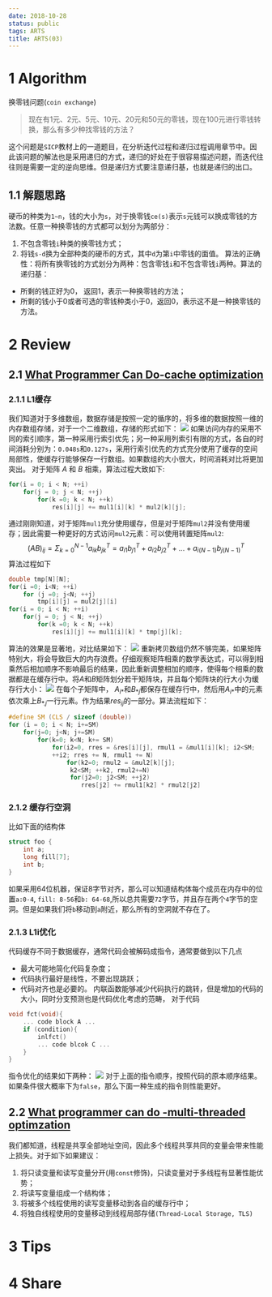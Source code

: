 ```yaml
---
date: 2018-10-28
status: public
tags: ARTS
title: ARTS(03)
---
```

# 1  Algorithm
换零钱问题(`coin exchange`)

>  现在有1元、2元、5元、10元、20元和50元的零钱，现在100元进行零钱转换，那么有多少种找零钱的方法？

这个问题是`SICP`教材上的一道题目，在分析迭代过程和递归过程调用章节中。因此该问题的解法也是采用递归的方式，递归的好处在于很容易描述问题，而迭代往往则是需要一定的逆向思维。但是递归方式要注意递归基，也就是递归的出口。
## 1.1 解题思路
硬币的种类为`1~n`，钱的大小为`s`，对于换零钱`ce(s)`表示`s`元钱可以换成零钱的方法数。任意一种换零钱的方式都可以划分为两部分：
1. 不包含零钱`i`种类的换零钱方式；
2. 将钱`s-d`换为全部种类的硬币的方式，其中`d`为第`i`中零钱的面值。
算法的正确性：将所有换零钱的方式划分为两种：包含零钱`i`和不包含零钱`i`两种。算法的递归基：
- 所剩的钱正好为0， 返回1，表示一种换零钱的方法；
- 所剩的钱小于0或者可选的零钱种类小于0，返回0，表示这不是一种换零钱的方法。

# 2 Review
## 2.1 [What Programmer Can Do-cache optimization](https://lwn.net/Articles/255364/)
### 2.1.1 L1缓存
我们知道对于多维数组，数据存储是按照一定的循序的，将多维的数据按照一维的内存数组存储，对于一个二维数组，存储的形式如下：
![](./_image/2018-10-30-18-46-15.jpg)
如果访问内存的采用不同的索引顺序，第一种采用行索引优先；另一种采用列索引有限的方式，各自的时间消耗分别为：`0.048s`和`0.127s`，采用行索引优先的方式充分使用了缓存的空间局部性，使缓存行能够保存一行数组。如果数组的大小很大，时间消耗对比将更加突出。
对于矩阵 $A$ 和 $B$  相乘，算法过程大致如下:
```C
for(i = 0; i < N; ++i)
    for(j = 0; j < N; ++j)
        for(k =0; k < N; ++k)
            res[i][j] += mul1[i][k] * mul2[k][j];
```
通过刚刚知道，对于矩阵`mul1`充分使用缓存，但是对于矩阵`mul2`并没有使用缓存；因此需要一种更好的方式访问`mul2`元素：可以使用转置矩阵`mul2`:
$$
(AB)_{ij}=\Sigma_{k=0}^{N-1}a_{ik}b_{jk}^T = a_{i1}b_{j1}^T+a_{i2}b_{j2}^T + \ldots + a_{i(N-1)}b_{j(N-1)}^T
$$
算法过程如下
```C
double tmp[N][N];
for(i =0; i<N; ++i)
    for (j =0; j<N; ++j)
        tmp[i][j] = mul2[j][i]
for(i = 0; i < N; ++i)
    for(j = 0; j < N; ++j)
        for(k =0; k < N; ++k)
            res[i][j] += mul1[i][k] * tmp[j][k];
```
算法的效果是显著地，对比结果如下：
![](./_image/2018-10-30-19-04-21.jpg)
重新拷贝数组仍然不够完美，如果矩阵特别大，将会导致巨大的内存浪费。仔细观察矩阵相乘的数学表达式，可以得到相乘然后相加顺序不影响最后的结果，因此重新调整相加的顺序，使得每个相乘的数据都是在缓存行中。将$A$和$B$矩阵划分若干矩阵块，并且每个矩阵块的行大小为缓存行大小：
![](./_image/2018-10-30-20-20-17.jpg)
在每个子矩阵中， $A_{i*}$和$B_{*j}$都保存在缓存行中，然后用$A_{i*}$中的元素依次乘上$B_{*.j}$一行元素。作为结果$res_{ij}$的一部分。算法流程如下：
```C
#define SM (CLS / sizeof (double))
for (i = 0; i < N; i+=SM)
    for(j=0; j<N; j+=SM)
        for(k=0; k<N; k+= SM)
            for(i2=0, rres = &res[i][j], rmul1 = &mul1[i][k]; i2<SM;
            ++i2; rres += N, rmul1 += N)
                for(k2=0; rmul2 = &mul2[k][j];
                 k2<SM; ++k2, rmul2+=N)
                 for(j2=0; j2<SM; ++j2)
                    rres[j2] += rmul1[k2] * rmul2[j2]
```
### 2.1.2 缓存行空洞
比如下面的结构体
```C
struct foo {
    int a;
    long fill[7];
    int b;
}
```
如果采用64位机器，保证8字节对齐，那么可以知道结构体每个成员在内存中的位置`a:0-4`, `fill: 8-56`和`b: 64-68`,所以总共需要`72`字节，并且存在两个`4`字节的空洞。但是如果我们将`b`移动到`a`附近，那么所有的空洞就不存在了。
### 2.1.3 L1i优化
代码缓存不同于数据缓存，通常代码会被解码成指令，通常要做到以下几点
- 最大可能地简化代码复杂度；
- 代码执行最好是线性，不要出现跳跃；
- 代码对齐也是必要的。
内联函数能够减少代码执行的跳转，但是增加的代码的大小，同时分支预测也是代码优化考虑的范畴， 对于代码
```C
void fct(void){
    ... code block A ...
    if (condition){
        inlfct()
        ... code blcok C ...
    }
}
```
指令优化的结果如下两种：
![](./_image/2018-10-30-22-24-59.jpg)
对于上面的指令顺序，按照代码的原本顺序结果。如果条件很大概率下为`false`，那么下面一种生成的指令则性能更好。
## 2.2 [What programmer can do -multi-threaded optimzation](http://lwn.net/Articles/256433/)
我们都知道，线程是共享全部地址空间，因此多个线程共享共同的变量会带来性能上损失。对于如下如果建议：
1. 将只读变量和读写变量分开(用`const`修饰)，只读变量对于多线程有显著性能优势；
2. 将读写变量组成一个结构体；
3. 将被多个线程使用的读写变量移动到各自的缓存行中；
4. 将独自线程使用的变量移动到线程局部存储`(Thread-Local Storage, TLS)`

# 3 Tips
# 4 Share
